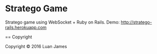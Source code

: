 Stratego Game
====
Stratego game using WebSocket + Ruby on Rails. Demo: http://stratego-rails.herokuapp.com

== Copyright

Copyright © 2016 Luan James